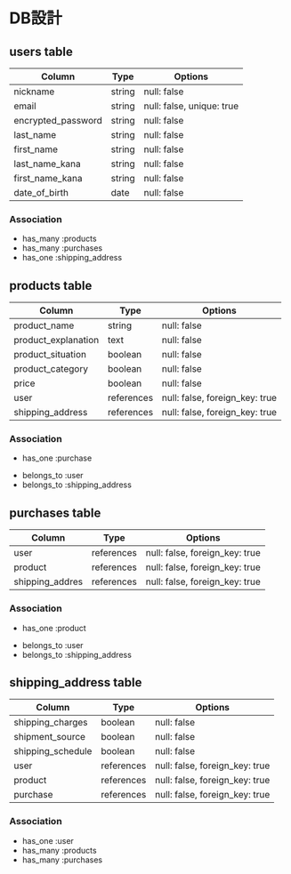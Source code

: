 # DB設計


## users table
| Column             | Type                | Options                   |
|--------------------|---------------------|---------------------------|
| nickname           | string              | null: false               |
| email              | string              | null: false, unique: true |
| encrypted_password | string              | null: false               |
| last_name          | string              | null: false               |
| first_name         | string              | null: false               |
| last_name_kana     | string              | null: false               |
| first_name_kana    | string              | null: false               |
| date_of_birth      | date                | null: false               |

### Association
 * has_many :products
 * has_many :purchases
 * has_one :shipping_address



## products table
| Column               | Type                | Options                        |
|----------------------|---------------------|--------------------------------|
| product_name         | string              | null: false                    |
| product_explanation  | text                | null: false                    |
| product_situation    | boolean             | null: false                    |
| product_category     | boolean             | null: false                    |
| price                | boolean             | null: false                    |
| user                 | references          | null: false, foreign_key: true |
| shipping_address     | references          | null: false, foreign_key: true |


### Association
 * has_one :purchase
 - belongs_to :user
 - belongs_to :shipping_address


 ## purchases table
| Column             | Type                | Options                        |
|--------------------|---------------------|--------------------------------|
| user               | references          | null: false, foreign_key: true |
| product            | references          | null: false, foreign_key: true |
| shipping_addres    | references          | null: false, foreign_key: true |


### Association
 * has_one :product
 - belongs_to :user
 - belongs_to :shipping_address


## shipping_address table
| Column             | Type                | Options                        |
|--------------------|---------------------|--------------------------------|
| shipping_charges   | boolean             | null: false                    |
| shipment_source    | boolean             | null: false                    |
| shipping_schedule  | boolean             | null: false                    |
| user               | references          | null: false, foreign_key: true |
| product            | references          | null: false, foreign_key: true |
| purchase           | references          | null: false, foreign_key: true |


### Association
 * has_one :user
 * has_many :products
 * has_many :purchases